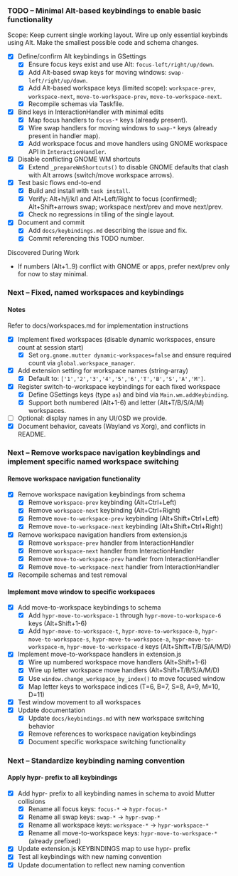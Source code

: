 ### TODO – Minimal Alt-based keybindings to enable basic functionality

Scope: Keep current single working layout. Wire up only essential keybinds using Alt. Make the smallest possible code and schema changes.

- [x] Define/confirm Alt keybindings in GSettings
  - [x] Ensure focus keys exist and use Alt: `focus-left/right/up/down`.
  - [x] Add Alt-based swap keys for moving windows: `swap-left/right/up/down`.
  - [x] Add Alt-based workspace keys (limited scope): `workspace-prev`, `workspace-next`, `move-to-workspace-prev`, `move-to-workspace-next`.
  - [x] Recompile schemas via Taskfile.

- [x] Bind keys in InteractionHandler with minimal edits
  - [x] Map focus handlers to `focus-*` keys (already present).
  - [x] Wire swap handlers for moving windows to `swap-*` keys (already present in handler map).
  - [x] Add workspace focus and move handlers using GNOME workspace API in `InteractionHandler`.

- [x] Disable conflicting GNOME WM shortcuts
  - [x] Extend `_prepareWmShortcuts()` to disable GNOME defaults that clash with Alt arrows (switch/move workspace arrows).

- [x] Test basic flows end-to-end
  - [x] Build and install with `task install`.
  - [x] Verify: Alt+h/j/k/l and Alt+Left/Right to focus (confirmed); Alt+Shift+arrows swap; workspace next/prev and move next/prev.
  - [x] Check no regressions in tiling of the single layout.

- [x] Document and commit
  - [x] Add `docs/keybindings.md` describing the issue and fix.
  - [x] Commit referencing this TODO number.

Discovered During Work
- If numbers (Alt+1..9) conflict with GNOME or apps, prefer next/prev only for now to stay minimal.

### Next – Fixed, named workspaces and keybindings

#### Notes

Refer to docs/workspaces.md for implementation instructions

- [x] Implement fixed workspaces (disable dynamic workspaces, ensure count at session start)
  - [x] Set `org.gnome.mutter dynamic-workspaces=false` and ensure required count via `global.workspace_manager`.
- [x] Add extension setting for workspace names (string-array)
  - [x] Default to: `['1','2','3','4','5','6','T','B','S','A','M']`.
- [x] Register switch-to-workspace keybindings for each fixed workspace
  - [x] Define GSettings keys (type `as`) and bind via `Main.wm.addKeybinding`.
  - [x] Support both numbered (Alt+1-6) and letter (Alt+T/B/S/A/M) workspaces.
- [ ] Optional: display names in any UI/OSD we provide.
- [x] Document behavior, caveats (Wayland vs Xorg), and conflicts in README.

### Next – Remove workspace navigation keybindings and implement specific named workspace switching

#### Remove workspace navigation functionality
- [x] Remove workspace navigation keybindings from schema
  - [x] Remove `workspace-prev` keybinding (Alt+Ctrl+Left)
  - [x] Remove `workspace-next` keybinding (Alt+Ctrl+Right) 
  - [x] Remove `move-to-workspace-prev` keybinding (Alt+Shift+Ctrl+Left)
  - [x] Remove `move-to-workspace-next` keybinding (Alt+Shift+Ctrl+Right)
- [x] Remove workspace navigation handlers from extension.js
  - [x] Remove `workspace-prev` handler from InteractionHandler
  - [x] Remove `workspace-next` handler from InteractionHandler
  - [x] Remove `move-to-workspace-prev` handler from InteractionHandler
  - [x] Remove `move-to-workspace-next` handler from InteractionHandler
- [x] Recompile schemas and test removal

#### Implement move window to specific workspaces
- [x] Add move-to-workspace keybindings to schema
  - [x] Add `hypr-move-to-workspace-1` through `hypr-move-to-workspace-6` keys (Alt+Shift+1-6)
  - [x] Add `hypr-move-to-workspace-t`, `hypr-move-to-workspace-b`, `hypr-move-to-workspace-s`, `hypr-move-to-workspace-a`, `hypr-move-to-workspace-m`, `hypr-move-to-workspace-d` keys (Alt+Shift+T/B/S/A/M/D)
- [x] Implement move-to-workspace handlers in extension.js
  - [x] Wire up numbered workspace move handlers (Alt+Shift+1-6)
  - [x] Wire up letter workspace move handlers (Alt+Shift+T/B/S/A/M/D)
  - [x] Use `window.change_workspace_by_index()` to move focused window
  - [x] Map letter keys to workspace indices (T=6, B=7, S=8, A=9, M=10, D=11)
- [x] Test window movement to all workspaces
- [x] Update documentation
  - [x] Update `docs/keybindings.md` with new workspace switching behavior
  - [x] Remove references to workspace navigation keybindings
  - [x] Document specific workspace switching functionality

### Next – Standardize keybinding naming convention

#### Apply hypr- prefix to all keybindings
- [x] Add hypr- prefix to all keybinding names in schema to avoid Mutter collisions
  - [x] Rename all focus keys: `focus-*` → `hypr-focus-*`
  - [x] Rename all swap keys: `swap-*` → `hypr-swap-*`
  - [x] Rename all workspace keys: `workspace-*` → `hypr-workspace-*`
  - [x] Rename all move-to-workspace keys: `hypr-move-to-workspace-*` (already prefixed)
- [x] Update extension.js KEYBINDINGS map to use hypr- prefix
- [x] Test all keybindings with new naming convention
- [x] Update documentation to reflect new naming convention

